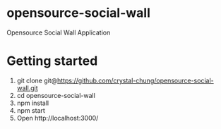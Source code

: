 # opensource-social-wall
Opensource Social Wall Application

Getting started
===============
1. git clone git@https://github.com/crystal-chung/opensource-social-wall.git
2. cd opensource-social-wall
3. npm install
4. npm start
5. Open http://localhost:3000/
